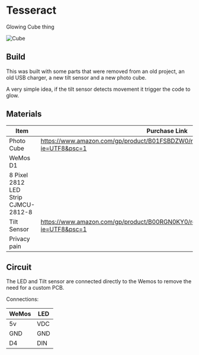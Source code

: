 # Tesseract
Glowing Cube thing

![Cube](https://github.com/jastill/Tesseract/blob/main/media/Glowing.png?raw=true)

## Build

This was built with some parts that were removed from an old project, an old USB charger, a new tilt sensor and a new photo cube.

A very simple idea, if the tilt sensor detects movement it trigger the code to glow.

## Materials

| Item | Purchase Link |
|------|---------------|
| Photo Cube | https://www.amazon.com/gp/product/B01FSBDZW0/ref=ppx_od_dt_b_asin_title_s00?ie=UTF8&psc=1 |
| WeMos D1 | |
| 8 Pixel 2812 LED Strip CJMCU-2812-8 | | 
| Tilt Sensor | https://www.amazon.com/gp/product/B00RGN0KY0/ref=ppx_yo_dt_b_asin_title_o00_s01?ie=UTF8&psc=1 |
| Privacy pain |  |

## Circuit

The LED and Tilt sensor are connected directly to the Wemos to remove the need for a custom PCB.

Connections:

| WeMos | LED |
|-------|-----|
| 5v | VDC |
| GND | GND |
| D4 | DIN |
